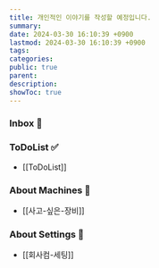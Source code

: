```yaml
---
title: 개인적인 이야기를 작성할 예정입니다.
summary: 
date: 2024-03-30 16:10:39 +0900
lastmod: 2024-03-30 16:10:39 +0900
tags: 
categories: 
public: true
parent: 
description: 
showToc: true
---
```



### Inbox 💭


### ToDoList ✅

- [[ToDoList]]

### About Machines 🧊

- [[사고-싶은-장비]]

### About Settings 🧊

- [[회사컴-세팅]]
